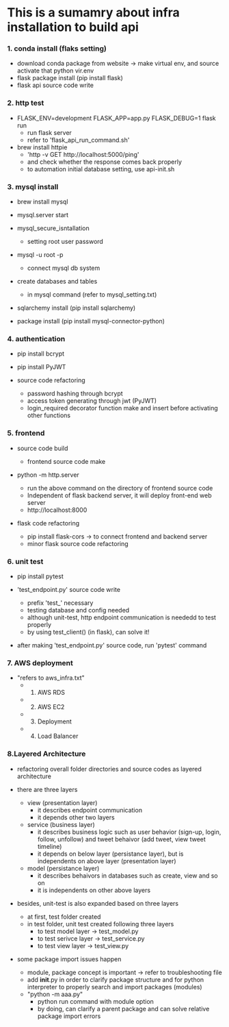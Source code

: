 # This is a sumamry about infra installation to build api

### 1. conda install (flaks setting)
- download conda package from website -> make virtual env, and source activate that python vir.env
- flask package install (pip install flask)
- flask api source code write


### 2. http test
- FLASK_ENV=development FLASK_APP=app.py FLASK_DEBUG=1 flask run
    - run flask server
    - refer to 'flask_api_run_command.sh'
- brew install httpie 
    - 'http -v GET http://localhost:5000/ping'
    - and check whether the response comes back properly
    - to automation initial database setting, use api-init.sh


### 3. mysql install
- brew install mysql
- mysql.server start
- mysql_secure_isntallation 
    - setting root user password
- mysql -u root -p
    - connect mysql db system
- create databases and tables
    - in mysql command (refer to mysql_setting.txt)

- sqlarchemy install (pip install sqlarchemy)
- package install (pip install mysql-connector-python)


### 4. authentication
- pip install bcrypt
- pip install PyJWT

- source code refactoring
    - password hashing through bcrypt
    - access token generating through jwt (PyJWT)
    - login_required decorator function make and insert before activating other functions


### 5. frontend
- source code build
    - frontend source code make
- python -m http.server
    - run the above command on the directory of frontend source code
    - Independent of flask backend server, it will deploy front-end web server
    - http://localhost:8000

- flask code refactoring
    - pip install flask-cors -> to connect frontend and backend server
    - minor flask source code refactoring


### 6. unit test
- pip install pytest
- 'test_endpoint.py' source code write 
    - prefix 'test_' necessary
    - testing database and config needed
    - although unit-test, http endpoint communication is neededd to test properly
    - by using test_client() (in flask), can solve it!

- after making 'test_endpoint.py' source code, run 'pytest' command


### 7. AWS deployment
- "refers to aws_infra.txt"
    - 1) AWS RDS
    - 2) AWS EC2
    - 3) Deployment
    - 4) Load Balancer


### 8.Layered Architecture
- refactoring overall folder directories and source codes as layered architecture
- there are three layers
    - view (presentation layer)
        - it describes endpoint communication
        - it depends other two layers
    - service (business layer)
        - it describes business logic such as user behavior (sign-up, login, follow, unfollow) and tweet behaivor (add tweet, view tweet timeline)
        - it depends on below layer (persistance layer), but is independents on above layer (presentation layer)
    - model (persistance layer)
        - it describes behaivors in databases such as create, view and so on
        - it is independents on other above layers
- besides, unit-test is also expanded based on three layers
    - at first, test folder created
    - in test folder, unit test created following three layers
        - to test model layer -> test_model.py
        - to test serivce layer -> test_service.py
        - to test view layer -> test_view.py

- some package import issues happen
    - module, package concept is important -> refer to troubleshooting file
    - add __init__.py in order to clarify package structure and for python interpreter to properly search and import packages (modules)
    - "python -m aaa.py"
        - python run command with module option
        - by doing, can clarify a parent package and can solve relative package import errors





